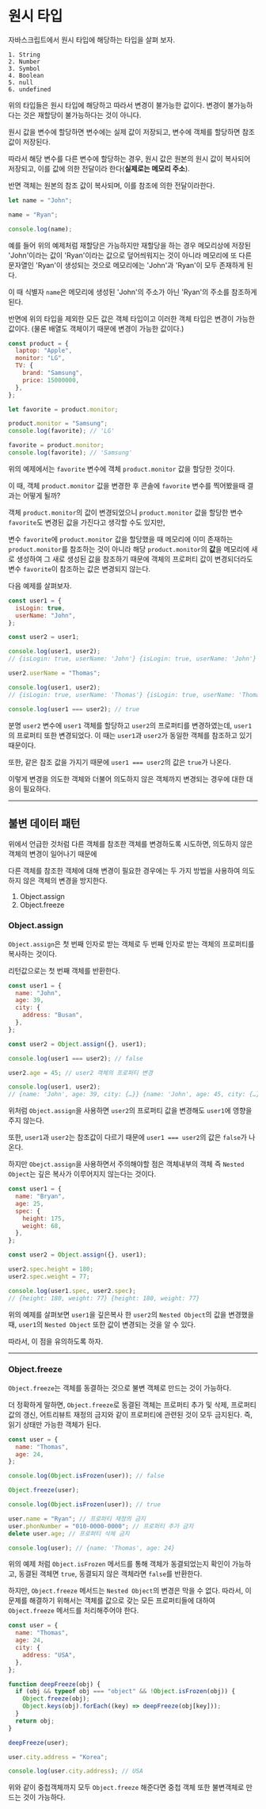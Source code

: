 # **원시 타입**

자바스크립트에서 원시 타입에 해당하는 타입을 살펴 보자.

```
1. String
2. Number
3. Symbol
4. Boolean
5. null
6. undefined
```

위의 타입들은 원시 타입에 해당하고 따라서 변경이 불가능한 값이다. 변경이 불가능하다는 것은 재할당이 불가능하다는 것이 아니다.

원시 값을 변수에 할당하면 변수에는 실제 값이 저장되고, 변수에 객체를 할당하면 참조 값이 저장된다.

따라서 해당 변수를 다른 변수에 할당하는 경우, 원시 값은 원본의 원시 값이 복사되어 저장되고, 이를 값에 의한 전달이라 한다(**실제로는 메모리 주소**).

반면 객체는 원본의 참조 값이 복사되며, 이를 참조에 의한 전달이라한다.

```js
let name = "John";

name = "Ryan";

console.log(name);
```

예를 들어 위의 예제처럼 재할당은 가능하지만 재할당을 하는 경우 메모리상에 저장된 'John'이라는 값이 'Ryan'이라는 값으로 덮어씌워지는 것이 아니라 메모리에 또 다른 문자열인 'Ryan'이 생성되는 것으로 메모리에는 'John'과 'Ryan'이 모두 존재하게 된다.

이 때 식별자 `name`은 메모리에 생성된 'John'의 주소가 아닌 'Ryan'의 주소를 참조하게된다.

반면에 위의 타입을 제외한 모든 값은 객체 타입이고 이러한 객체 타입은 변경이 가능한 값이다. (물론 배열도 객체이기 때문에 변경이 가능한 값이다.)

```js
const product = {
  laptop: "Apple",
  monitor: "LG",
  TV: {
    brand: "Samsung",
    price: 15000000,
  },
};

let favorite = product.monitor;

product.monitor = "Samsung";
console.log(favorite); // 'LG'

favorite = product.monitor;
console.log(favorite); // 'Samsung'
```

위의 예제에서는 `favorite` 변수에 객체 `product.monitor` 값을 할당한 것이다.

이 때, 객체 `product.monitor` 값을 변경한 후 콘솔에 `favorite` 변수를 찍어봤을때 결과는 어떻게 될까?

객체 `product.monitor`의 값이 변경되었으니 `product.monitor` 값을 할당한 변수 `favorite`도 변경된 값을 가진다고 생각할 수도 있지만,

변수 `favorite`에 `product.monitor` 값을 할당했을 때 메모리에 이미 존재하는 `product.monitor`를 참조하는 것이 아니라 해당 `product.monitor`의 **값**을 메모리에 새로 생성하여 그 새로 생성된 값을 참조하기 때문에 객체의 프로퍼티 값이 변경되더라도 변수 `favorite`이 참조하는 값은 변경되지 않는다.

다음 예제를 살펴보자.

```js
const user1 = {
  isLogin: true,
  userName: "John",
};

const user2 = user1;

console.log(user1, user2);
// {isLogin: true, userName: 'John'} {isLogin: true, userName: 'John'}

user2.userName = "Thomas";

console.log(user1, user2);
// {isLogin: true, userName: 'Thomas'} {isLogin: true, userName: 'Thomas'}

console.log(user1 === user2); // true
```

분명 `user2` 변수에 `user1` 객체를 할당하고 `user2`의 프로퍼티를 변경하였는데, `user1`의 프로퍼티 또한 변경되었다. 이 때는 `user1`과 `user2`가 동일한 객체를 참조하고 있기 때문이다.

또한, 같은 참조 값을 가지기 때문에 `user1 === user2`의 값은 `true`가 나온다.

이렇게 변경을 의도한 객체와 더불어 의도하지 않은 객체까지 변경되는 경우에 대한 대응이 필요하다.

---

## **불변 데이터 패턴**

위에서 언급한 것처럼 다른 객체를 참조한 객체를 변경하도록 시도하면, 의도하지 않은 객체의 변경이 일어나기 때문에

다른 객체를 참조한 객체에 대해 변경이 필요한 경우에는 두 가지 방법을 사용하여 의도하지 않은 객체의 변경을 방지한다.

1. Object.assign
2. Object.freeze

### **Object.assign**

`Object.assign`은 첫 번째 인자로 받는 객체로 두 번째 인자로 받는 객체의 프로퍼티를 복사하는 것이다.

리턴값으로는 첫 번째 객체를 반환한다.

```js
const user1 = {
  name: "John",
  age: 39,
  city: {
    address: "Busan",
  },
};

const user2 = Object.assign({}, user1);

console.log(user1 === user2); // false

user2.age = 45; // user2 객체의 프로퍼티 변경

console.log(user1, user2);
// {name: 'John', age: 39, city: {…}} {name: 'John', age: 45, city: {…}}
```

위처럼 `Object.assign`을 사용하면 `user2`의 프로퍼티 값을 변경해도 `user1`에 영향을 주지 않는다.

또한, `user1`과 `user2`는 참조값이 다르기 때문에 `user1 === user2`의 값은 `false`가 나온다.

하지만 `Obejct.assign`을 사용하면서 주의해야할 점은 객체내부의 객체 즉 `Nested Object`는 깊은 복사가 이루어지지 않는다는 것이다.

```js
const user1 = {
  name: "Bryan",
  age: 25,
  spec: {
    height: 175,
    weight: 68,
  },
};

const user2 = Object.assign({}, user1);

user2.spec.height = 180;
user2.spec.weight = 77;

console.log(user1.spec, user2.spec);
// {height: 180, weight: 77} {height: 180, weight: 77}
```

위의 예제를 살펴보면 `user1`을 깊은복사 한 `user2`의 `Nested Object`의 값을 변경했을 때, `user1`의 `Nested Object` 또한 값이 변경되는 것을 알 수 있다.

따라서, 이 점을 유의하도록 하자.

---

### **Object.freeze**

`Object.freeze`는 객체를 동결하는 것으로 불변 객체로 만드는 것이 가능하다.

더 정확하게 말하면, `Object.freeze`로 동결된 객체는 프로퍼티 추가 및 삭제, 프로퍼티 값의 갱신, 어트리뷰트 재정의 금지와 같이 프로퍼티에 관련된 것이 모두 금지된다. 즉, 읽기 상태만 가능한 객체가 된다.

```js
const user = {
  name: "Thomas",
  age: 24,
};

console.log(Object.isFrozen(user)); // false

Object.freeze(user);

console.log(Object.isFrozen(user)); // true

user.name = "Ryan"; // 프로퍼티 재정의 금지
user.phonNumber = "010-0000-0000"; // 프로퍼티 추가 금지
delete user.age; // 프로퍼티 삭제 금지

console.log(user); // {name: 'Thomas', age: 24}
```

위의 예제 처럼 `Object.isFrozen` 메서드를 통해 객체가 동결되었는지 확인이 가능하고, 동결된 객체면 `true`, 동결되지 않은 객체라면 `false`를 반환한다.

하지만, `Object.freeze` 메서드는 `Nested Object`의 변경은 막을 수 없다. 따라서, 이 문제를 해결하기 위해서는 객체를 값으로 갖는 모든 프로퍼티들에 대하여 `Object.freeze` 메서드를 처리해주어야 한다.

```js
const user = {
  name: "Thomas",
  age: 24,
  city: {
    address: "USA",
  },
};

function deepFreeze(obj) {
  if (obj && typeof obj === "object" && !Object.isFrozen(obj)) {
    Object.freeze(obj);
    Object.keys(obj).forEach((key) => deepFreeze(obj[key]));
  }
  return obj;
}

deepFreeze(user);

user.city.address = "Korea";

console.log(user.city.address); // USA
```

위와 같이 중첩객체까지 모두 `Object.freeze` 해준다면 중첩 객체 또한 불변객체로 만드는 것이 가능하다.
